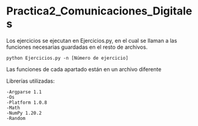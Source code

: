 # Practica2_Comunicaciones_Digitales

Los ejercicios se ejecutan en Ejercicios.py, en el cual se llaman a las funciones necesarias guardadas en el resto de archivos.

    python Ejercicios.py -n [Número de ejercicio]

Las funciones de cada apartado están en un archivo diferente

Librerías utilizadas:

    -Argparse 1.1
    -Os 
    -Platform 1.0.8
    -Math 
    -NumPy 1.20.2
    -Random 
